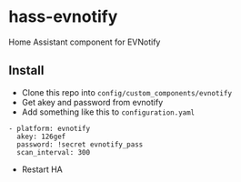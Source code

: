 # hass-evnotify
Home Assistant component for EVNotify

## Install

 - Clone this repo into `config/custom_components/evnotify`
 - Get akey and password from evnotify
 - Add something like this to `configuration.yaml`
```
- platform: evnotify
  akey: 126gef
  password: !secret evnotify_pass
  scan_interval: 300
```
 - Restart HA